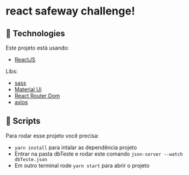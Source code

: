 # react safeway challenge!

## 🚀 Technologies

Este projeto está usando: 
- [ReactJS](https://reactjs.org)

Libs:
- [sass](https://sass-lang.com)
- [Material Ui](https://mui.com)
- [React Router Dom](https://reactrouter.com/en/main)
- [axios](https://axios-http.com/ptbr/docs/intro)

## 📜 Scripts

Para rodar esse projeto você precisa:

- `yarn install` para intalar as dependência projeto
- Entrar na pasta dbTeste e rodar este comando `json-server --watch dbTeste.json`
- Em outro terminal rode `yarn start` para abrir o projeto
